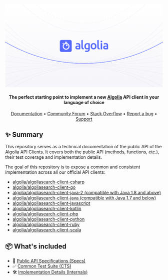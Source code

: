 <p align="center">
  <a href="https://www.algolia.com">
    <img alt="Algolia banner" src="https://raw.githubusercontent.com/algolia/algoliasearch-client-common/master/readme-banner.png" >
  </a>

  <h4 align="center">The perfect starting point to implement a new <a href="https://algolia.com" target="_blank">Algolia</a> API client in your language of choice</h4>
</p>

<p align="center">
  <a href="https://www.algolia.com/doc/" target="_blank">Documentation</a> •
  <a href="https://discourse.algolia.com" target="_blank">Community Forum</a> •
  <a href="http://stackoverflow.com/questions/tagged/algolia" target="_blank">Stack Overflow</a> •
  <a href="https://github.com/algolia/algoliasearch-client-specs/issues" target="_blank">Report a bug</a> •
  <a href="https://www.algolia.com/support" target="_blank">Support</a>
</p>

## ✨ Summary

This repository serves as a technical documentation of the public API of the
Algolia API Clients. It covers both the public API (methods, functions, etc.),
their test coverage and implementation details.

The goal of this repository is to expose a common and consistent implementation
across all our official API clients:

 - [algolia/algoliasearch-client-csharp](https://github.com/algolia/algoliasearch-client-csharp)
 - [algolia/algoliasearch-client-go](https://github.com/algolia/algoliasearch-client-go)
 - [algolia/algoliasearch-client-java-2 (compatible with Java 1.8 and above)](https://github.com/algolia/algoliasearch-client-java-2)
 - [algolia/algoliasearch-client-java (compatible with Java 1.7 and below)](https://github.com/algolia/algoliasearch-client-java)
 - [algolia/algoliasearch-client-javascript](https://github.com/algolia/algoliasearch-client-javascript)
 - [algolia/algoliasearch-client-kotlin](https://github.com/algolia/algoliasearch-client-kotlin)
 - [algolia/algoliasearch-client-php](https://github.com/algolia/algoliasearch-client-php)
 - [algolia/algoliasearch-client-python](https://github.com/algolia/algoliasearch-client-ruby)
 - [algolia/algoliasearch-client-ruby](https://github.com/algolia/algoliasearch-client-ruby)
 - [algolia/algoliasearch-client-scala](https://github.com/algolia/algoliasearch-client-scala)

## 📦 What's included

 - 📜 [Public API Specifications (Specs)](api-client-specifications/)
 - ✅ [Common Test Suite (CTS)](common-test-suite/)
 - 🛠 [Implementation Details (Internals)](internals/)
